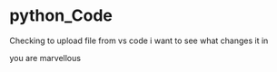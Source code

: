 # python_Code
Checking to upload file from vs code
i want to see what changes it in

you are marvellous
    
